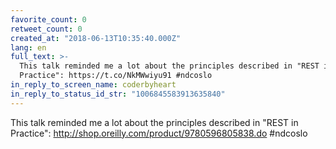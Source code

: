 ```yaml
---
favorite_count: 0
retweet_count: 0
created_at: "2018-06-13T10:35:40.000Z"
lang: en
full_text: >-
  This talk reminded me a lot about the principles described in "REST in
  Practice": https://t.co/NkMWwiyu91 #ndcoslo
in_reply_to_screen_name: coderbyheart
in_reply_to_status_id_str: "1006845583913635840"
---
```


This talk reminded me a lot about the principles described in "REST in
Practice": <http://shop.oreilly.com/product/9780596805838.do> #ndcoslo
